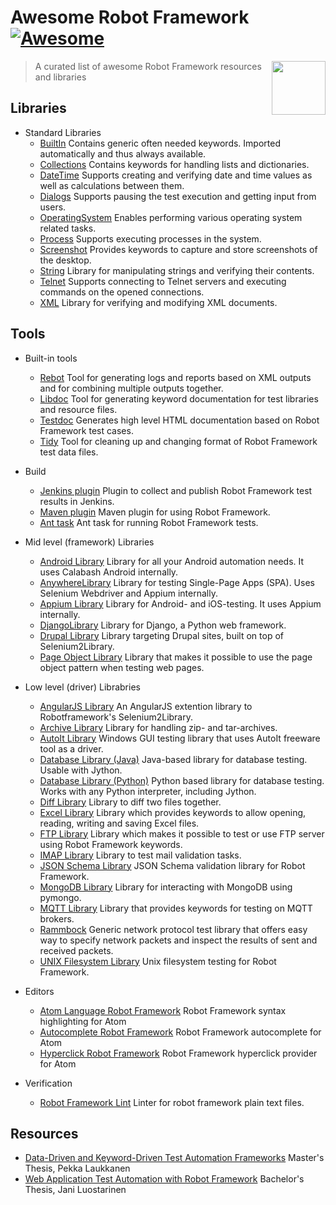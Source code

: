 # Awesome Robot Framework [![Awesome](https://cdn.rawgit.com/sindresorhus/awesome/d7305f38d29fed78fa85652e3a63e154dd8e8829/media/badge.svg)](https://github.com/sindresorhus/awesome)

[<img src="https://rawgit.com/fkromer/awesome-robotframework/master/robot_framework_logo_new.png" align="right" width="86">](http://robotframework.org/)

> A curated list of awesome Robot Framework resources and libraries

## Libraries

- Standard Libraries
  - [BuiltIn](http://robotframework.org/robotframework/latest/libraries/BuiltIn.html) Contains generic often needed keywords. Imported automatically and thus always available.
  - [Collections](http://robotframework.org/robotframework/latest/libraries/Collections.html) Contains keywords for handling lists and dictionaries.
  - [DateTime](http://robotframework.org/robotframework/latest/libraries/DateTime.html) Supports creating and verifying date and time values as well as calculations between them.
  - [Dialogs](http://robotframework.org/robotframework/latest/libraries/Dialogs.html) Supports pausing the test execution and getting input from users.
  - [OperatingSystem](http://robotframework.org/robotframework/latest/libraries/OperatingSystem.html) Enables performing various operating system related tasks.
  - [Process](http://robotframework.org/robotframework/latest/libraries/Process.html) Supports executing processes in the system.
  - [Screenshot](http://robotframework.org/robotframework/latest/libraries/Screenshot.html) Provides keywords to capture and store screenshots of the desktop.
  - [String](http://robotframework.org/robotframework/latest/libraries/String.html) Library for manipulating strings and verifying their contents.
  - [Telnet](http://robotframework.org/robotframework/latest/libraries/Telnet.html) Supports connecting to Telnet servers and executing commands on the opened connections.
  - [XML](http://robotframework.org/robotframework/latest/libraries/XML.html) Library for verifying and modifying XML documents.

## Tools

- Built-in tools
  - [Rebot](http://robotframework.org/robotframework/latest/RobotFrameworkUserGuide.html#post-processing-outputs) Tool for generating logs and reports based on XML outputs and for combining multiple outputs together.
  - [Libdoc](http://robotframework.org/robotframework/latest/RobotFrameworkUserGuide.html#libdoc) Tool for generating keyword documentation for test libraries and resource files.
  - [Testdoc](http://robotframework.org/robotframework/latest/RobotFrameworkUserGuide.html#testdoc) Generates high level HTML documentation based on Robot Framework test cases.
  - [Tidy](http://robotframework.org/robotframework/latest/RobotFrameworkUserGuide.html#tidy) Tool for cleaning up and changing format of Robot Framework test data files.

- Build
  - [Jenkins plugin](https://wiki.jenkins-ci.org/display/JENKINS/Robot+Framework+Plugin) Plugin to collect and publish Robot Framework test results in Jenkins.
  - [Maven plugin](http://robotframework.org/MavenPlugin/) Maven plugin for using Robot Framework.
  - [Ant task](https://github.com/lcarbonn/robotframework-ant) Ant task for running Robot Framework tests.

- Mid level (framework) Libraries
  - [Android Library](https://github.com/lovelysystems/robotframework-androidlibrary) Library for all your Android automation needs. It uses Calabash Android internally.
  - [AnywhereLibrary](https://github.com/luisxiaomai/robotframework-anywherelibrary) Library for testing Single-Page Apps (SPA). Uses Selenium Webdriver and Appium internally.
  - [Appium Library](https://github.com/serhatbolsu/robotframework-appiumlibrary) Library for Android- and iOS-testing. It uses Appium internally.
  - [DjangoLibrary](https://kitconcept.github.io/robotframework-djangolibrary/DjangoLibraryDocs.html) Library for Django, a Python web framework.
  - [Drupal Library](https://github.com/alterway/robotframework-drupallibrary) Library targeting Drupal sites, built on top of Selenium2Library.
  - [Page Object Library](https://github.com/boakley/robotframework-pageobjectlibrary) Library that makes it possible to use the page object pattern when testing web pages.

- Low level (driver) Librabries
  - [AngularJS Library](https://github.com/Selenium2Library/robotframework-angularjs) An AngularJS extention library to Robotframework's Selenium2Library.
  - [Archive Library](https://github.com/bulkan/robotframework-archivelibrary) Library for handling zip- and tar-archives.
  - [AutoIt Library](https://code.google.com/archive/p/robotframework-autoitlibrary/) Windows GUI testing library that uses AutoIt freeware tool as a driver.
  - [Database Library (Java)](https://github.com/ThomasJaspers/robotframework-dblibrary) Java-based library for database testing. Usable with Jython.
  - [Database Library (Python)](https://github.com/franz-see/Robotframework-Database-Library) Python based library for database testing. Works with any Python interpreter, including Jython.
  - [Diff Library](https://bulkan.github.io/robotframework-difflibrary/) Library to diff two files together.
  - [Excel Library](https://github.com/NaviNet/robotframework-excellibrary) Library which provides keywords to allow opening, reading, writing and saving Excel files.
  - [FTP Library](https://github.com/kowalpy/Robot-Framework-FTP-Library) Library which makes it possible to test or use FTP server using Robot Framework keywords.
  - [IMAP Library](https://github.com/lovelysystems/robotframework-imaplibrary) Library to test mail validation tasks.
  - [JSON Schema Library](https://github.com/jstaffans/robotframework-jsonschemalibrary) JSON Schema validation library for Robot Framework.
  - [MongoDB Library](https://github.com/iPlantCollaborativeOpenSource/Robotframework-MongoDB-Library#readme) Library for interacting with MongoDB using pymongo.
  - [MQTT Library](https://github.com/randomsync/robotframework-mqttlibrary) Library that provides keywords for testing on MQTT brokers.
  - [Rammbock](http://robotframework.org/Rammbock/latest/Rammbock.html) Generic network protocol test library that offers easy way to specify network packets and inspect the results of sent and received packets.
  - [UNIX Filesystem Library](https://github.com/ChrisHirsch/robotframework-unixfilesystem) Unix filesystem testing for Robot Framework.

- Editors
  - [Atom Language Robot Framework](https://atom.io/packages/language-robot-framework) Robot Framework syntax highlighting for Atom
  - [Autocomplete Robot Framework](https://atom.io/packages/autocomplete-robot-framework) Robot Framework autocomplete for Atom
  - [Hyperclick Robot Framework](https://atom.io/packages/hyperclick-robot-framework) Robot Framework hyperclick provider for Atom

- Verification
  - [Robot Framework Lint](https://github.com/boakley/robotframework-lint) Linter for robot framework plain text files.

## Resources

- [Data-Driven and Keyword-Driven Test Automation Frameworks](http://eliga.fi/Thesis-Pekka-Laukkanen.pdf) Master's Thesis, Pekka Laukkanen
- [Web  Application  Test  Automation  with  Robot Framework](https://www.theseus.fi/bitstream/handle/10024/93164/Thesis_Jani_Luostarinen_v1_0.pdf?sequence=1) Bachelor's Thesis, Jani Luostarinen

